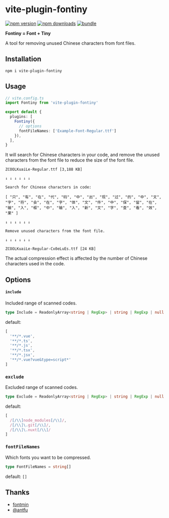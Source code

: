 # vite-plugin-fontiny

[![npm version][npm-version-src]][npm-version-href]
[![npm downloads][npm-downloads-src]][npm-downloads-href]
[![bundle][bundle-src]][bundle-href]

**Fontiny = Font + Tiny**

A tool for removing unused Chinese characters from font files.

## Installation

```shell
npm i vite-plugin-fontiny
```

## Usage

```ts
// vite.config.ts
import Fontiny from 'vite-plugin-fontiny'

export default {
  plugins: [
    Fontiny({
      // options
      fontFileNames: ['Example-Font-Regular.ttf']
    }),
  ],
}
```

It will search for Chinese characters in your code, and remove the unused characters from the font file to reduce the size of the font file.

```
ZCOOLKuaiLe-Regular.ttf [3,188 KB]

↓ ↓ ↓ ↓ ↓ ↓

Search for Chinese characters in code:

[ "只", "有", "在", "代", "码", "中", "出", "现", "过", "的", "中", "文", "字", "符", "会", "在", "字", "体", "文", "件", "中", "保", "留", "在", "输", "入", "框", "中", "输", "入", "新", "文", "字", "查", "看", "效", "果" ]

↓ ↓ ↓ ↓ ↓ ↓

Remove unused characters from the font file.

↓ ↓ ↓ ↓ ↓ ↓

ZCOOLKuaiLe-Regular-Cx0eLuEs.ttf [24 KB]
```

The actual compression effect is affected by the number of Chinese characters used in the code.

## Options

#### `include`

Included range of scanned codes.

```ts
type Include = ReadonlyArray<string | RegExp> | string | RegExp | null
```

default:
```js
[
  '**/*.vue',
  '**/*.ts',
  '**/*.js',
  '**/*.tsx',
  '**/*.jsx',
  '**/*.vue?vue&type=script*'
]
```

### `exclude`

Excluded range of scanned codes.

```ts
type Exclude = ReadonlyArray<string | RegExp> | string | RegExp | null
```

default:
```js
[
  /[/\\]node_modules[/\\]/,
  /[/\\]\.git[/\\]/,
  /[/\\]\.nuxt[/\\]/
]
```

### `fontFileNames`

Which fonts you want to be compressed.

```ts
type FontFileNames = string[]
```

default: `[]`

## Thanks

 - [fontmin](https://github.com/ecomfe/fontmin)
 - [@antfu](https://github.com/antfu)

<!-- Badges -->

[npm-version-src]: https://img.shields.io/npm/v/vite-plugin-fontiny?style=flat&colorA=080f12&colorB=1fa669
[npm-version-href]: https://npmjs.com/package/vite-plugin-fontiny
[npm-downloads-src]: https://img.shields.io/npm/dm/vite-plugin-fontiny?style=flat&colorA=080f12&colorB=1fa669
[npm-downloads-href]: https://npmjs.com/package/vite-plugin-fontiny
[bundle-src]: https://img.shields.io/bundlephobia/minzip/vite-plugin-fontiny?style=flat&colorA=080f12&colorB=1fa669&label=minzip
[bundle-href]: https://bundlephobia.com/result?p=vite-plugin-fontiny
